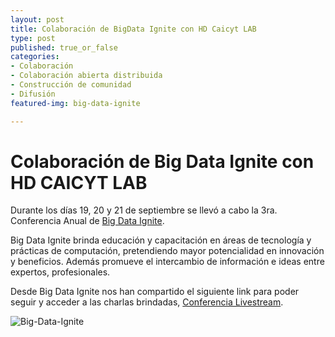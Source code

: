 ```yaml
---
layout: post
title: Colaboración de BigData Ignite con HD Caicyt LAB
type: post
published: true_or_false
categories:
- Colaboración
- Colaboración abierta distribuida
- Construcción de comunidad
- Difusión
featured-img: big-data-ignite

---
```


# **Colaboración de Big Data Ignite con HD CAICYT LAB**

Durante los días 19, 20 y 21 de septiembre se llevó a cabo la 3ra. Conferencia Anual de [Big Data Ignite](https://bigdataignite.org/). 

Big Data Ignite brinda educación y capacitación en áreas de tecnología y prácticas de computación, pretendiendo mayor potencialidad en innovación y beneficios. Además promueve el intercambio de información e ideas entre expertos, profesionales.

Desde Big Data Ignite nos han compartido el siguiente link para poder seguir y acceder a las charlas brindadas, [Conferencia Livestream](http://bigdataignite.org/livestream/).

![Big-Data-Ignite](/assets/img/posts/big-data-ignite.jpg)
 

